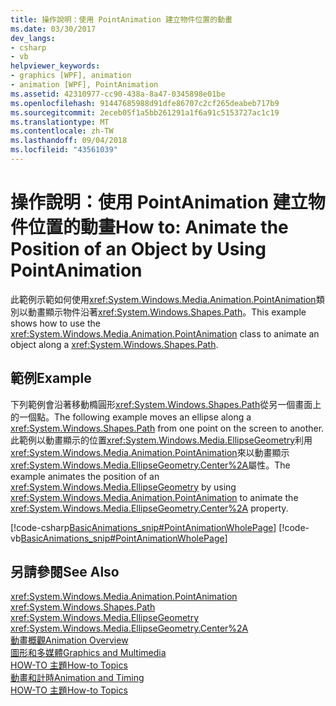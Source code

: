 ```yaml
---
title: 操作說明：使用 PointAnimation 建立物件位置的動畫
ms.date: 03/30/2017
dev_langs:
- csharp
- vb
helpviewer_keywords:
- graphics [WPF], animation
- animation [WPF], PointAnimation
ms.assetid: 42310977-cc90-438a-8a47-0345898e01be
ms.openlocfilehash: 91447685988d91dfe86707c2cf265deabeb717b9
ms.sourcegitcommit: 2eceb05f1a5bb261291a1f6a91c5153727ac1c19
ms.translationtype: MT
ms.contentlocale: zh-TW
ms.lasthandoff: 09/04/2018
ms.locfileid: "43561039"
---
```

# <a name="how-to-animate-the-position-of-an-object-by-using-pointanimation"></a><span data-ttu-id="00c3b-102">操作說明：使用 PointAnimation 建立物件位置的動畫</span><span class="sxs-lookup"><span data-stu-id="00c3b-102">How to: Animate the Position of an Object by Using PointAnimation</span></span>
<span data-ttu-id="00c3b-103">此範例示範如何使用<xref:System.Windows.Media.Animation.PointAnimation>類別以動畫顯示物件沿著<xref:System.Windows.Shapes.Path>。</span><span class="sxs-lookup"><span data-stu-id="00c3b-103">This example shows how to use the <xref:System.Windows.Media.Animation.PointAnimation> class to animate an object along a <xref:System.Windows.Shapes.Path>.</span></span>  
  
## <a name="example"></a><span data-ttu-id="00c3b-104">範例</span><span class="sxs-lookup"><span data-stu-id="00c3b-104">Example</span></span>  
 <span data-ttu-id="00c3b-105">下列範例會沿著移動橢圓形<xref:System.Windows.Shapes.Path>從另一個畫面上的一個點。</span><span class="sxs-lookup"><span data-stu-id="00c3b-105">The following example moves an ellipse along a <xref:System.Windows.Shapes.Path> from one point on the screen to another.</span></span> <span data-ttu-id="00c3b-106">此範例以動畫顯示的位置<xref:System.Windows.Media.EllipseGeometry>利用<xref:System.Windows.Media.Animation.PointAnimation>來以動畫顯示<xref:System.Windows.Media.EllipseGeometry.Center%2A>屬性。</span><span class="sxs-lookup"><span data-stu-id="00c3b-106">The example animates the position of an <xref:System.Windows.Media.EllipseGeometry> by using <xref:System.Windows.Media.Animation.PointAnimation> to animate the <xref:System.Windows.Media.EllipseGeometry.Center%2A> property.</span></span>  
  
 [!code-csharp[BasicAnimations_snip#PointAnimationWholePage](../../../../samples/snippets/csharp/VS_Snippets_Wpf/BasicAnimations_snip/CSharp/PointAnimationExample.cs#pointanimationwholepage)]
 [!code-vb[BasicAnimations_snip#PointAnimationWholePage](../../../../samples/snippets/visualbasic/VS_Snippets_Wpf/BasicAnimations_snip/VisualBasic/PointAnimationExample.vb#pointanimationwholepage)]  
  
## <a name="see-also"></a><span data-ttu-id="00c3b-107">另請參閱</span><span class="sxs-lookup"><span data-stu-id="00c3b-107">See Also</span></span>  
 <xref:System.Windows.Media.Animation.PointAnimation>  
 <xref:System.Windows.Shapes.Path>  
 <xref:System.Windows.Media.EllipseGeometry>  
 <xref:System.Windows.Media.EllipseGeometry.Center%2A>  
 [<span data-ttu-id="00c3b-108">動畫概觀</span><span class="sxs-lookup"><span data-stu-id="00c3b-108">Animation Overview</span></span>](../../../../docs/framework/wpf/graphics-multimedia/animation-overview.md)  
 [<span data-ttu-id="00c3b-109">圖形和多媒體</span><span class="sxs-lookup"><span data-stu-id="00c3b-109">Graphics and Multimedia</span></span>](../../../../docs/framework/wpf/graphics-multimedia/index.md)  
 [<span data-ttu-id="00c3b-110">HOW-TO 主題</span><span class="sxs-lookup"><span data-stu-id="00c3b-110">How-to Topics</span></span>](../../../../docs/framework/wpf/graphics-multimedia/graphics-how-to-topics.md)  
 [<span data-ttu-id="00c3b-111">動畫和計時</span><span class="sxs-lookup"><span data-stu-id="00c3b-111">Animation and Timing</span></span>](https://msdn.microsoft.com/library/7d83765b-d5ae-41b1-b423-80206e1124aa)  
 [<span data-ttu-id="00c3b-112">HOW-TO 主題</span><span class="sxs-lookup"><span data-stu-id="00c3b-112">How-to Topics</span></span>](../../../../docs/framework/wpf/graphics-multimedia/animation-and-timing-how-to-topics.md)
